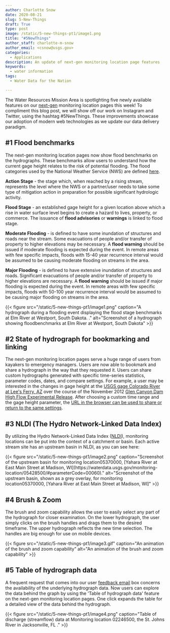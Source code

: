 ```yaml
---
author: Charlotte Snow
date: 2020-08-21
slug: 5-New-Things
draft: True
type: post
image: /static/5-new-things-pt1/image1.png
title: "#5NewThings"
author_staff: charlotte-m-snow
author_email: <csnow@usgs.gov>
categories:
  - Applications
description: An update of next-gen monitoring location page features
keywords:
  - water information
tags:
  - Water Data for the Nation 

---
```



The Water Resources Mission Area is spotlighting five newly available features on our [next-gen](https://waterdata.usgs.gov/blog/wdfn-tng/) monitoring location pages this week! To compliment this blog post, we will show off our work on Instagram and Twitter, using the hashtag
\#5NewThings. These improvements showcase our adoption of modern web technologies as we update our data delivery paradigm.

\#1 Flood benchmarks 
--------------------

The next-gen monitoring location pages now show flood benchmarks on the
hydrographs. These benchmarks allow users to understand how the current
gage height relates to the risk of potential flooding. The flood
categories used by the National Weather Service (NWS) are defined
[here](https://www.weather.gov/aprfc/terminology).

**Action Stage** - the stage which, when reached by a rising stream,
represents the level where the NWS or a partner/user needs to take some
type of mitigation action in preparation for possible significant
hydrologic activity.

**Flood Stage** - an established gage height for a given location above
which a rise in water surface level begins to create a hazard to lives,
property, or commerce. The issuance of **flood advisories** or
**warnings** is linked to flood stage.

**Moderate Flooding** - is defined to have some inundation of structures
and roads near the stream. Some evacuations of people and/or transfer of
property to higher elevations may be necessary. A **flood
warning** should be issued if moderate flooding is expected during the
event. In remote areas with few specific impacts, floods with 15-40 year
recurrence interval would be assumed to be causing moderate flooding on
streams in the area.

**Major Flooding** - is defined to have extensive inundation of structures
and roads. Significant evacuations of people and/or transfer of property
to higher elevations are necessary. A **flood warning** should be issued
if major flooding is expected during the event. In remote areas with few
specific impacts, floods with 50-100 year recurrence interval would be
assumed to be causing major flooding on streams in the area.

<div class="grid-row">
    <div class="grid-col-14 grid-offset-0">
    {{< figure src="/static/5-new-things-pt1/image1.png" caption="A hydrograph during a flooding event displaying the flood stage benchmarks at Elm River at Westport, South Dakota. <https://waterdata.usgs.gov/monitoring-location/06471500/?agency_cd=USGS#parameterCode=00065&startDT=2020-07-10&endDT=2020-08-05>." alt="Screenshot of a hydrograph showing floodbenchmarks at Elm River at Westport, South Dakota" >}}
    </div>
</div>


\#2 State of hydrograph for bookmarking and linking
---------------------------------------------------

The next-gen monitoring location pages serve a huge range of users from
kayakers to emergency managers. Users are now able to bookmark and share
a hydrograph in the way that they requested it. Users can share custom
hydrographs generated with specific time-series statistics, parameter
codes, dates, and compare settings. For example, a user may be
interested in the changes in gage height at the [USGS gage Colorado
River at Lee\'s Ferry,
AZ](https://waterdata.usgs.gov/monitoring-location/09380000/) over the
course of the November 2012 [Glen Canyon Dam High Flow Experimental
Release](https://www.usbr.gov/uc/rm/gcdHFE/index.html). After choosing a
custom time range and the gage height parameter, the [URL in the browser
can be used to share or return to the same
settings](https://waterdata.usgs.gov/monitoring-location/09380000/#parameterCode=00065&startDT=2012-11-01&endDT=2012-12-01).

\#3 NLDI (The Hydro Network-Linked Data Index)
----------------------------------------------

By utilizing the Hydro Network-Linked Data Index
([NLDI](https://waterdata.usgs.gov/blog/nldi-intro/)), monitoring
locations can be put into the context of a catchment or basin. Each
active stream site has an upstream basin in NLDI, as you can see here:

<div class="grid-row">
    <div class="grid-col-14 grid-offset-0">
    {{< figure src="/static/5-new-things-pt1/image2.png" caption="Screenshot of the upstream basin for monitoring location05370000, [Yahara River at East Main Street at Madison, WI](https://waterdata.usgs.gov/monitoring-location/05428500/#parameterCode=00060)." alt="Screenshot of the upstream basin, shown as a grey overlay, for monitoring location05370000, [Yahara River at East Main Street at Madison, WI]" >}}
    </div>
</div>



\#4 Brush & Zoom
----------------

The brush and zoom capability allows the user to easily select any part
of the hydrograph for closer examination. On the lower hydrograph, the
user simply clicks on the brush handles and drags them to the desired
timeframe. The upper hydrograph reflects the new time selection. The
handles are big enough for use on mobile devices.

<div class="grid-row">
    <div class="grid-col-14 grid-offset-0">
    {{< figure src="/static/5-new-things-pt1/image3.gif" caption="An animation of the brush and zoom capability" alt="An animation of the brush and zoom capability" >}}
    </div>
</div>


\#5 Table of hydrograph data 
----------------------------

A frequent request that comes into our user [feedback
email](mailto:WDFN@usgs.gov) box concerns the availability of the
underlying hydrograph data. Now users can explore the data behind
the graph by using the 'Table of hydrograph data' feature on
the next-gen monitoring location pages. One click expands the table for
a detailed view of the data behind the hydrograph. 

<div class="grid-row">
    <div class="grid-col-14 grid-offset-0">
    {{< figure src="/static/5-new-things-pt1/image4.png" caption="Table of discharge (streamflow) data at Monitoring location 02246500, the St. Johns River in Jacksonville, FL <https://waterdata.usgs.gov/monitoring-location/02246500/?agency_cd=USGS#parameterCode=00060>." >}}
    </div>
</div>